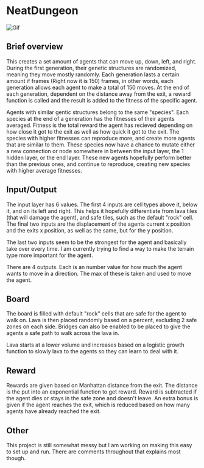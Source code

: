 # NeatDungeon

![Gif](https://imgur.com/poOU8Q4.gif)

## Brief overview
This creates a set amount of agents that can move up, down, left, and right.
During the first generation, their genetic structures are randomized, meaning they move mostly randomly.
Each generation lasts a certain amount if frames (Right now it is 150) frames, in other words, each generation allows each agent to make a total of 150 moves.
At the end of each generation, dependent on the distance away from the exit, a reward function is called and the result is added to the fitness of the specific agent.

Agents with similar gentic structures belong to the same "species".
Each species at the end of a generation has the fitnesses of their agents averaged.
Fitness is the total reward the agent has recieved depending on how close it got to the exit as well as how quick it got to the exit.
The species with higher fitnesses can reproduce more, and create more agents that are similar to them.
These species now have a chance to mutate either a new connection or node somewhere in between the input layer, the 1 hidden layer, or the end layer.
These new agents hopefully perform better than the previous ones, and continue to reproduce, creating new species with higher average fitnesses.


## Input/Output
The input layer has 6 values.
The first 4 inputs are cell types above it, below it, and on its left and right. This helps it hopefully differentiate from lava tiles (that will damage the agent), and safe tiles, such as the default "rock" cell.
The final two inputs are the displacement of the agents current x position and the exits x position, as well as the same, but for the y position.

The last two inputs seem to be the strongest for the agent and basically take over every time. I am currently trying to find a way to make the terrain type more important for the agent.

There are 4 outputs. Each is an number value for how much the agent wants to move in a direction. The max of these is taken and used to move the agent.


## Board
The board is filled with default "rock" cells that are safe for the agent to walk on. Lava is then placed randomly based on a percent, excluding 2 safe zones on each side.
Bridges can also be enabled to be placed to give the agents a safe path to walk across the lava in.

Lava starts at a lower volume and increases based on a logistic growth function to slowly lava to the agents so they can learn to deal with it.


## Reward
Rewards are given based on Manhattan distance from the exit. The distance is the put into an exponential function to get reward. Reward is subtracted if the agent dies or stays in the safe zone and doesn't leave.
An extra bonus is given if the agent reaches the exit, which is reduced based on how many agents have already reached the exit.


## Other
This project is still somewhat messy but I am working on making this easy to set up and run.
There are comments throughout that explains most though.
